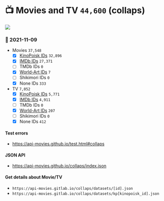 # :tv: Movies and TV `44,600` (collaps)

<a href="https://API-Movies.github.io"><img src="https://API-Movies.github.io/banner.png?cache"></a>

### :date: 2021-11-09
- Movies `37,548`
  - [x] <a href="https://API-Movies.github.io/collaps/movie_kinopoisk_ids.json">KinoPoisk IDs</a> `32,896`
  - [x] <a href="https://API-Movies.github.io/collaps/movie_imdb_ids.json">IMDb IDs</a> `27,371`
  - [ ] TMDb IDs `0`
  - [x] <a href="https://API-Movies.github.io/collaps/movie_world_art_ids.json">World-Art IDs</a> `7`
  - [ ] Shikimori IDs `0`
  - [x] None IDs `333`
- TV `7,052`
  - [x] <a href="https://API-Movies.github.io/collaps/tv_kinopoisk_ids.json">KinoPoisk IDs</a> `5,771`
  - [x] <a href="https://API-Movies.github.io/collaps/tv_imdb_ids.json">IMDb IDs</a> `4,911`
  - [ ] TMDb IDs `0`
  - [x] <a href="https://API-Movies.github.io/collaps/tv_world_art_ids.json">World-Art IDs</a> `207`
  - [ ] Shikimori IDs `0`
  - [x] None IDs `412`
#### Test errors
- <a href='https://api-movies.github.io/test.html#collaps'>https://api-movies.github.io/test.html#collaps</a>
#### JSON API
- <a href='https://api-movies.github.io/collaps/index.json'>https://api-movies.github.io/collaps/index.json</a>
#### Get details about Movie/TV
- `https://api-movies.gitlab.io/collaps/datasets/[id].json`
- `https://api-movies.gitlab.io/collaps/datasets/kp[kinopoisk_id].json`
